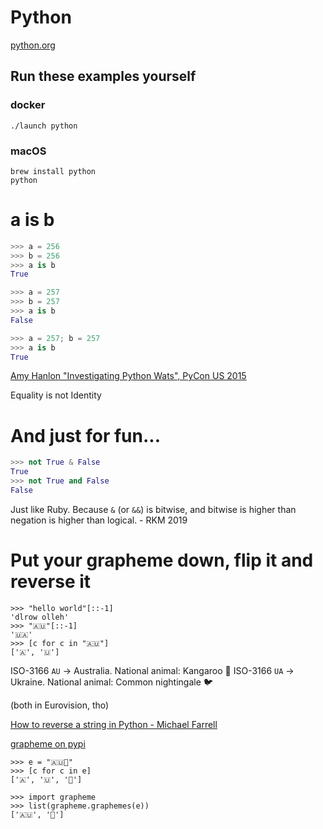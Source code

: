 # Python

[python.org](http://python.org)

## Run these examples yourself

### docker

```
./launch python
```

### macOS
```
brew install python
python
```


# a is b

```python
>>> a = 256
>>> b = 256
>>> a is b
True

>>> a = 257
>>> b = 257
>>> a is b
False

>>> a = 257; b = 257
>>> a is b
True
```
[Amy Hanlon "Investigating Python Wats", PyCon US 2015](www.youtube.com/watch?v=sH4XF6pKKmk)

Equality is not Identity

# And just for fun...

```python
>>> not True & False
True
>>> not True and False
False
```

Just like Ruby. Because `&` (or `&&`) is bitwise, and bitwise is higher than negation is higher than logical. - RKM 2019


# Put your grapheme down, flip it and reverse it

```
>>> "hello world"[::-1]
'dlrow olleh'
>>> "🇦🇺"[::-1]
'🇺🇦'
>>> [c for c in "🇦🇺"]
['🇦', '🇺']
```

ISO-3166 `AU` -> Australia. National animal: Kangaroo 🦘
ISO-3166 `UA` -> Ukraine. National animal: Common nightingale 🐦 

(both in Eurovision, tho)

[How to reverse a string in Python - Michael Farrell](https://youtu.be/q2VmIUaOS9o?t=1723)

[grapheme on pypi](https://pypi.org/project/grapheme/)


```
>>> e = "🇦🇺🐨"
>>> [c for c in e]
['🇦', '🇺', '🐨']

>>> import grapheme
>>> list(grapheme.graphemes(e))
['🇦🇺', '🐨']
```
